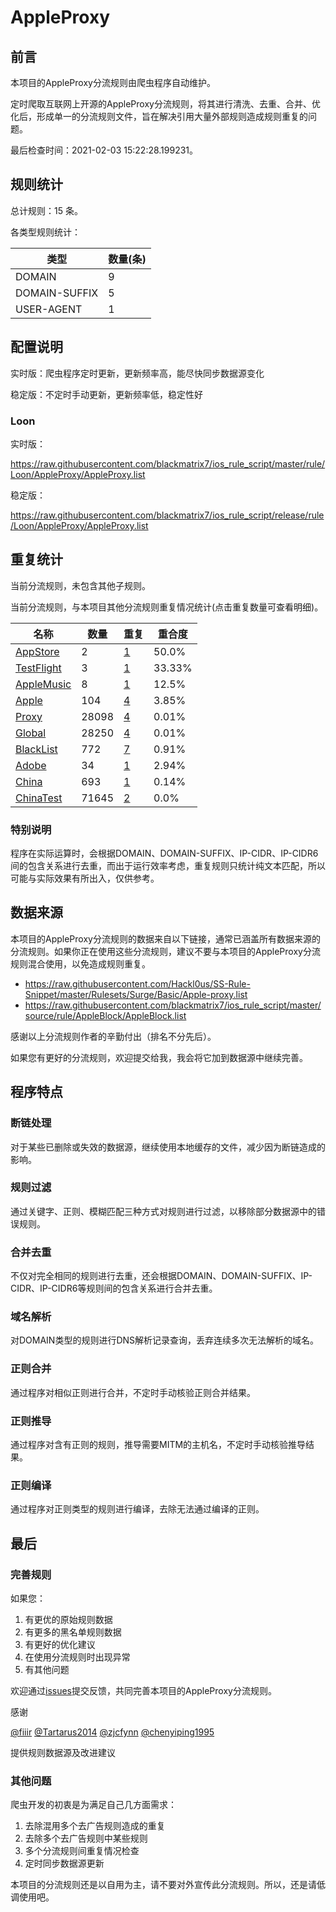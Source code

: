 # AppleProxy

## 前言

本项目的AppleProxy分流规则由爬虫程序自动维护。

定时爬取互联网上开源的AppleProxy分流规则，将其进行清洗、去重、合并、优化后，形成单一的分流规则文件，旨在解决引用大量外部规则造成规则重复的问题。



最后检查时间：2021-02-03 15:22:28.199231。

## 规则统计

总计规则：15 条。

各类型规则统计：

| 类型 | 数量(条) |
| ---- | ---- |
| DOMAIN | 9 |
| DOMAIN-SUFFIX | 5 |
| USER-AGENT | 1 |
## 配置说明

实时版：爬虫程序定时更新，更新频率高，能尽快同步数据源变化

稳定版：不定时手动更新，更新频率低，稳定性好

### Loon 
实时版：

https://raw.githubusercontent.com/blackmatrix7/ios_rule_script/master/rule/Loon/AppleProxy/AppleProxy.list

稳定版：

https://raw.githubusercontent.com/blackmatrix7/ios_rule_script/release/rule/Loon/AppleProxy/AppleProxy.list

## 重复统计


当前分流规则，未包含其他子规则。


当前分流规则，与本项目其他分流规则重复情况统计(点击重复数量可查看明细)。



| 名称 | 数量 | 重复 | 重合度 |
| ---- | ---- | ---- | ------ |
|  [AppStore](https://github.com/blackmatrix7/ios_rule_script/tree/master/rule/Loon/AppStore)    | 2   | [1](https://raw.githubusercontent.com/blackmatrix7/ios_rule_script/master/rule/Loon/AppleProxy/AppleProxy_Repeat.list)   |   50.0% |
|  [TestFlight](https://github.com/blackmatrix7/ios_rule_script/tree/master/rule/Loon/TestFlight)    | 3   | [1](https://raw.githubusercontent.com/blackmatrix7/ios_rule_script/master/rule/Loon/AppleProxy/AppleProxy_Repeat.list)   |   33.33% |
|  [AppleMusic](https://github.com/blackmatrix7/ios_rule_script/tree/master/rule/Loon/AppleMusic)    | 8   | [1](https://raw.githubusercontent.com/blackmatrix7/ios_rule_script/master/rule/Loon/AppleProxy/AppleProxy_Repeat.list)   |   12.5% |
|  [Apple](https://github.com/blackmatrix7/ios_rule_script/tree/master/rule/Loon/Apple)    | 104   | [4](https://raw.githubusercontent.com/blackmatrix7/ios_rule_script/master/rule/Loon/AppleProxy/AppleProxy_Repeat.list)   |   3.85% |
|  [Proxy](https://github.com/blackmatrix7/ios_rule_script/tree/master/rule/Loon/Proxy)    | 28098   | [4](https://raw.githubusercontent.com/blackmatrix7/ios_rule_script/master/rule/Loon/AppleProxy/AppleProxy_Repeat.list)   |   0.01% |
|  [Global](https://github.com/blackmatrix7/ios_rule_script/tree/master/rule/Loon/Global)    | 28250   | [4](https://raw.githubusercontent.com/blackmatrix7/ios_rule_script/master/rule/Loon/AppleProxy/AppleProxy_Repeat.list)   |   0.01% |
|  [BlackList](https://github.com/blackmatrix7/ios_rule_script/tree/master/rule/Loon/BlackList)    | 772   | [7](https://raw.githubusercontent.com/blackmatrix7/ios_rule_script/master/rule/Loon/AppleProxy/AppleProxy_Repeat.list)   |   0.91% |
|  [Adobe](https://github.com/blackmatrix7/ios_rule_script/tree/master/rule/Loon/Adobe)    | 34   | [1](https://raw.githubusercontent.com/blackmatrix7/ios_rule_script/master/rule/Loon/AppleProxy/AppleProxy_Repeat.list)   |   2.94% |
|  [China](https://github.com/blackmatrix7/ios_rule_script/tree/master/rule/Loon/China)    | 693   | [1](https://raw.githubusercontent.com/blackmatrix7/ios_rule_script/master/rule/Loon/AppleProxy/AppleProxy_Repeat.list)   |   0.14% |
|  [ChinaTest](https://github.com/blackmatrix7/ios_rule_script/tree/master/rule/Loon/ChinaTest)    | 71645   | [2](https://raw.githubusercontent.com/blackmatrix7/ios_rule_script/master/rule/Loon/AppleProxy/AppleProxy_Repeat.list)   |   0.0% |
### 特别说明
程序在实际运算时，会根据DOMAIN、DOMAIN-SUFFIX、IP-CIDR、IP-CIDR6间的包含关系进行去重，而出于运行效率考虑，重复规则只统计纯文本匹配，所以可能与实际效果有所出入，仅供参考。

## 数据来源

本项目的AppleProxy分流规则的数据来自以下链接，通常已涵盖所有数据来源的分流规则。如果你正在使用这些分流规则，建议不要与本项目的AppleProxy分流规则混合使用，以免造成规则重复。

- https://raw.githubusercontent.com/Hackl0us/SS-Rule-Snippet/master/Rulesets/Surge/Basic/Apple-proxy.list
- https://raw.githubusercontent.com/blackmatrix7/ios_rule_script/master/source/rule/AppleBlock/AppleBlock.list


感谢以上分流规则作者的辛勤付出（排名不分先后）。

如果您有更好的分流规则，欢迎提交给我，我会将它加到数据源中继续完善。

## 程序特点

### 断链处理

对于某些已删除或失效的数据源，继续使用本地缓存的文件，减少因为断链造成的影响。

### 规则过滤

通过关键字、正则、模糊匹配三种方式对规则进行过滤，以移除部分数据源中的错误规则。

### 合并去重

不仅对完全相同的规则进行去重，还会根据DOMAIN、DOMAIN-SUFFIX、IP-CIDR、IP-CIDR6等规则间的包含关系进行合并去重。

### 域名解析

对DOMAIN类型的规则进行DNS解析记录查询，丢弃连续多次无法解析的域名。

### 正则合并

通过程序对相似正则进行合并，不定时手动核验正则合并结果。

### 正则推导

通过程序对含有正则的规则，推导需要MITM的主机名，不定时手动核验推导结果。

### 正则编译

通过程序对正则类型的规则进行编译，去除无法通过编译的正则。

## 最后

### 完善规则

如果您：

1. 有更优的原始规则数据
2. 有更多的黑名单规则数据
3. 有更好的优化建议
4. 在使用分流规则时出现异常
5. 有其他问题

欢迎通过[issues](https://github.com/blackmatrix7/ios_rule_script/issues/new)提交反馈，共同完善本项目的AppleProxy分流规则。

感谢

[@fiiir](https://github.com/fiiir) [@Tartarus2014](https://github.com/Tartarus2014) [@zjcfynn](https://github.com/zjcfynn) [@chenyiping1995](https://github.com/chenyiping1995) 

提供规则数据源及改进建议

### 其他问题

爬虫开发的初衷是为满足自己几方面需求：

1. 去除混用多个去广告规则造成的重复
2. 去除多个去广告规则中某些规则
3. 多个分流规则间重复情况检查
4. 定时同步数据源更新

本项目的分流规则还是以自用为主，请不要对外宣传此分流规则。所以，还是请低调使用吧。